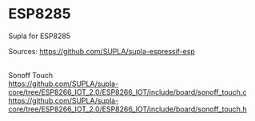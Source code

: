 # ESP8285
Supla for ESP8285

Sources:
https://github.com/SUPLA/supla-espressif-esp
<br><br>

Sonoff Touch<br>
https://github.com/SUPLA/supla-core/tree/ESP8266_IOT_2.0/ESP8266_IOT/include/board/sonoff_touch.c<br>
https://github.com/SUPLA/supla-core/tree/ESP8266_IOT_2.0/ESP8266_IOT/include/board/sonoff_touch.h<br>
